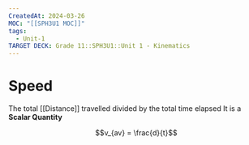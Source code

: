 ```yaml
---
CreatedAt: 2024-03-26
MOC: "[[SPH3U1 MOC]]"
tags:
  - Unit-1
TARGET DECK: Grade 11::SPH3U1::Unit 1 - Kinematics
---
```


# Speed
The total [[Distance]] travelled divided by the total time elapsed
It is a **Scalar Quantity**


$$v_{av} = \frac{d}{t}$$
